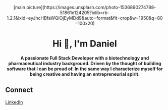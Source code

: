 
<p align="center">
  [main picture](https://images.unsplash.com/photo-1536890274788-51861e124205?ixlib=rb-1.2.1&ixid=eyJhcHBfaWQiOjEyMDd9&auto=format&fit=crop&w=1950&q=80 =100x20)
</p>

<h1 align="center">Hi 👋, I'm Daniel</h1>
<h4 align="center">A passionate Full Stack Developer with a biotechnology and pharmaceutical industry background. Driven by the thought of building software that I can be proud of.  In the same way I characterize myself for being creative and having an entrepreneurial spirit.</h4>

## Connect

[LinkedIn](https://www.linkedin.com/in/daniel-hernandez-ller/)
